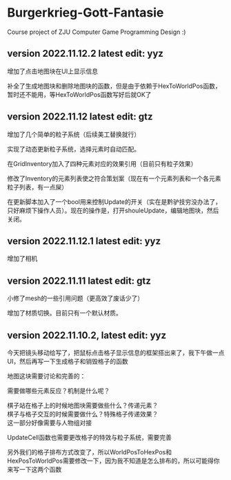 # Burgerkrieg-Gott-Fantasie
Course project of ZJU Computer Game Programming Design :)

## version 2022.11.12.2 latest edit: yyz

增加了点击地图块在UI上显示信息

补全了生成地图块和删除地图块的函数，但是由于依赖于HexToWorldPos函数，暂时还不能用，等HexToWorldPos函数写好后就OK了

## version 2022.11.12 latest edit: gtz

增加了几个简单的粒子系统（后续美工替换就行）

实现了动态更新粒子系统，选择元素时自动匹配。

在GridInventory加入了四种元素对应的效果引用（目前只有粒子效果）

修改了Inventory的元素列表使之符合策划案（现在有一个元素列表和一个各元素粒子列表，有一点屎）

在更新脚本加入了一个bool用来控制Update的开关（实在是黔驴技穷没办法了，只好麻烦下操作人员）。现在的操作是，打开shouleUpdate，编辑地图块，然后关闭。

## version 2022.11.12.1 latest edit: yyz

增加了相机

## version 2022.11.11 latest edit: gtz

小修了mesh的一些引用问题（更高效了废话少了）

增加了材质切换。目前只有一个默认材质。

## version 2022.11.10.2, latest edit: yyz   

今天把镜头移动给写了，把鼠标点击格子显示信息的框架搭出来了，我下午做一点UI，然后再写一下生成格子和销毁格子的函数  

地图这块需要讨论和完善的：      
    
需要做哪些元素反应？机制是什么呢？     
     
棋子站在格子上的时候地图块需要做些什么？传递元素？   
棋子与格子交互的时候需要做什么？特殊格子传递效果？   
这一部分好像需要与人物组对接      

UpdateCell函数也需要更改格子的特效与粒子系统，需要完善    

另外我们的格子排布方式改变了，所以WorldPosToHexPos和HexPosToWorldPos需要修改一下，因为我不知道是怎么排布的，所以可能得你来写一下这两个函数    
